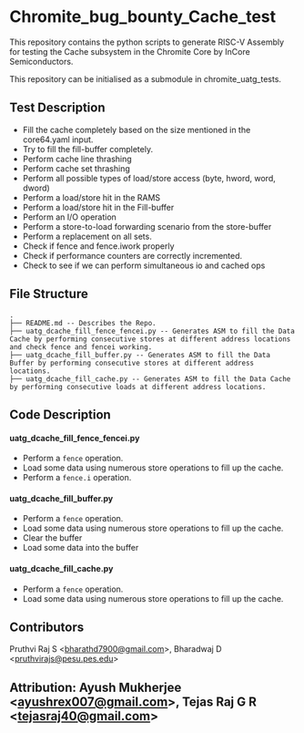 # Chromite_bug_bounty_Cache_test
This repository contains the python scripts to generate RISC-V Assembly for testing the Cache subsystem in the Chromite Core by InCore Semiconductors.

This repository can be initialised as a submodule in chromite_uatg_tests.

## Test Description
- Fill the cache completely based on the size mentioned in the core64.yaml input.
- Try to fill the fill-buffer completely.
- Perform cache line thrashing
- Perform cache set thrashing
- Perform all possible types of load/store access (byte, hword, word, dword)
- Perform a load/store hit in the RAMS
- Perform a load/store hit in the Fill-buffer
- Perform an I/O operation
- Perform a store-to-load forwarding scenario from the store-buffer
- Perform a replacement on all sets.
- Check if fence and fence.iwork properly
- Check if performance counters are correctly incremented.
- Check to see if we can perform simultaneous io and cached ops

## File Structure
```
.
├── README.md -- Describes the Repo.
├── uatg_dcache_fill_fence_fencei.py -- Generates ASM to fill the Data Cache by performing consecutive stores at different address locations and check fence and fencei working.
├── uatg_dcache_fill_buffer.py -- Generates ASM to fill the Data Buffer by performing consecutive stores at different address locations.
├── uatg_dcache_fill_cache.py -- Generates ASM to fill the Data Cache by performing consecutive loads at different address locations.
```

## Code Description

#### uatg_dcache_fill_fence_fencei.py
- Perform a `fence` operation. 
- Load some data using numerous store operations to fill up the cache.
- Perform a `fence.i` operation.
#### uatg_dcache_fill_buffer.py
- Perform a `fence` operation. 
- Load some data using numerous store operations to fill up the cache.
- Clear the buffer
- Load some data into the buffer
#### uatg_dcache_fill_cache.py
- Perform a `fence` operation. 
- Load some data using numerous store operations to fill up the cache.

## Contributors
Pruthvi Raj S <<bharathd7900@gmail.com>>,
Bharadwaj D <<pruthvirajs@pesu.pes.edu>>

## Attribution: Ayush Mukherjee <<ayushrex007@gmail.com>>, Tejas Raj G R <<tejasraj40@gmail.com>>
